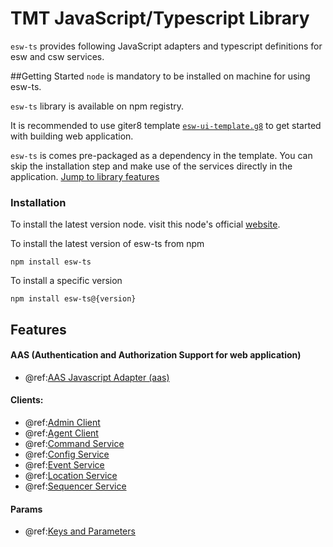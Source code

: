 # TMT JavaScript/Typescript Library

`esw-ts` provides following JavaScript adapters and typescript definitions for esw and csw services.

##Getting Started
`node` is mandatory to be installed on machine for using esw-ts.

`esw-ts` library is available on npm registry.

 It is recommended to use giter8 template [`esw-ui-template.g8`](https://github.com/tmtsoftware/esw-ui-template.g8)  to get started with building web application.

 `esw-ts` is comes pre-packaged as a dependency in the template. You can skip the installation step and make use of the services directly in the application. [Jump to library features](#features)


### Installation

  To install the latest version node. visit this node's official [website](https://nodejs.org/).

  To install the latest version of esw-ts from npm

    npm install esw-ts

  To install a specific version

    npm install esw-ts@{version}

## Features

#### AAS (Authentication and Authorization Support for web application)

- @ref:[AAS Javascript Adapter (aas)](aas/csw-aas-js.md)

#### Clients:

- @ref:[Admin Client](clients/admin/admin-service.md)
- @ref:[Agent Client](clients/agent/agent-service.md)
- @ref:[Command Service](clients/command/command-service.md)
- @ref:[Config Service](clients/config/config-service.md)
- @ref:[Event Service](clients/event/event-service.md)
- @ref:[Location Service](clients/location/location-service.md)
- @ref:[Sequencer Service](clients/sequencer/sequencer-service.md)

#### Params
- @ref:[Keys and Parameters](params/keys-and-parameters.md)
